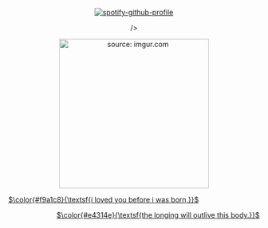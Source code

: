 <p align="center" 
 
 [![spotify-github-profile](https://spotify-github-profile.kittinanx.com/api/view?uid=3qfhn9ib6qcajvdzjbyuzfcra&cover_image=true&theme=novatorem&show_offline=false&background_color=121212&interchange=false&bar_color=53b14f&bar_color_cover=true)](https://github.com/kittinan/spotify-github-profile)

<p align="center">
<a <img src="https://imgur.com/YOAZH6J"> /></a>
<p align="center">
<a href="https://imgur.com/GAOegLe"><img src="https://i.imgur.com/GAOegLe.png" title="source: imgur.com" style="width:300px;height:300px; /></a  
</p>
<p align="center">
<p align="left">
$\color{#f9a1c8}{\textsf{i loved you before i was born,}}$
<p align="right">
$\color{#e4314e}{\textsf{the longing will outlive this body.}}$
  </p>
